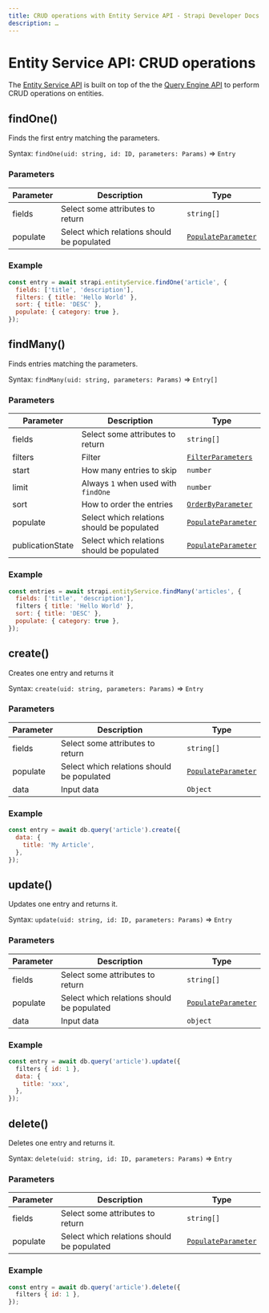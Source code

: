 ```yaml
---
title: CRUD operations with Entity Service API - Strapi Developer Docs
description: …
---
```


<!-- TODO: update SEO -->

# Entity Service API: CRUD operations

The [Entity Service API](/developer-docs/latest/developer-resources/database-apis-reference/entity-service-api.md) is built on top of the the [Query Engine API](/developer-docs/latest/developer-resources/database-apis-reference/query-engine-api.md) to perform CRUD operations on entities.

## findOne()

Finds the first entry matching the parameters.

Syntax: `findOne(uid: string, id: ID, parameters: Params)` ⇒ `Entry`

### Parameters

| Parameter | Description                                | Type                           |
| --------- | ------------------------------------------ | ------------------------------ |
| fields    | Select some attributes to return           | `string[]`                     |
| populate  | Select which relations should be populated | [`PopulateParameter`](/developer-docs/latest/developer-resources/database-apis-reference/query-engine/populating.md) |

### Example

```js
const entry = await strapi.entityService.findOne('article', {
  fields: ['title', 'description'],
  filters: { title: 'Hello World' },
  sort: { title: 'DESC' },
  populate: { category: true },
});
```

## findMany()

Finds entries matching the parameters.

Syntax: `findMany(uid: string, parameters: Params)` ⇒ `Entry[]`

### Parameters

| Parameter        | Description                                | Type                           |
| ---------------- | ------------------------------------------ | ------------------------------ |
| fields           | Select some attributes to return           | `string[]`                     |
| filters          | Filter                                     | [`FilterParameters`](#filtering)   |
| start            | How many entries to skip                   | `number`                       |
| limit            | Always `1` when used with `findOne`        | `number`                       |
| sort             | How to order the entries                   | [`OrderByParameter`](#ordering)    |
| populate         | Select which relations should be populated | [`PopulateParameter`](/developer-docs/latest/developer-resources/database-apis-reference/query-engine/populating.md) |
| publicationState | Select which relations should be populated | [`PopulateParameter`](/developer-docs/latest/developer-resources/database-apis-reference/query-engine/populating.md) |

### Example

```js
const entries = await strapi.entityService.findMany('articles', {
  fields: ['title', 'description'],
  filters { title: 'Hello World' },
  sort: { title: 'DESC' },
  populate: { category: true },
});
```

## create()

Creates one entry and returns it

Syntax: `create(uid: string, parameters: Params)` => `Entry`

### Parameters

| Parameter | Description                                | Type                           |
| --------- | ------------------------------------------ | ------------------------------ |
| fields    | Select some attributes to return           | `string[]`                     |
| populate  | Select which relations should be populated | [`PopulateParameter`](/developer-docs/latest/developer-resources/database-apis-reference/query-engine/populating.md) |
| data      | Input data                                 | `Object`                       |

### Example

```js
const entry = await db.query('article').create({
  data: {
    title: 'My Article',
  },
});
```

## update()

Updates one entry and returns it.

Syntax: `update(uid: string, id: ID, parameters: Params)` => `Entry`

### Parameters

| Parameter | Description                                | Type                           |
| --------- | ------------------------------------------ | ------------------------------ |
| fields    | Select some attributes to return           | `string[]`                     |
| populate  | Select which relations should be populated | [`PopulateParameter`](/developer-docs/latest/developer-resources/database-apis-reference/query-engine/populating.md) |
| data      | Input data                                 | `object`                       |

### Example

```js
const entry = await db.query('article').update({
  filters { id: 1 },
  data: {
    title: 'xxx',
  },
});
```

## delete()

Deletes one entry and returns it.

Syntax: `delete(uid: string, id: ID, parameters: Params)` => `Entry`

### Parameters

| Parameter | Description                                | Type                           |
| --------- | ------------------------------------------ | ------------------------------ |
| fields    | Select some attributes to return           | `string[]`                     |
| populate  | Select which relations should be populated | [`PopulateParameter`](/developer-docs/latest/developer-resources/database-apis-reference/query-engine/populating.md) |

### Example

```js
const entry = await db.query('article').delete({
  filters { id: 1 },
});
```

